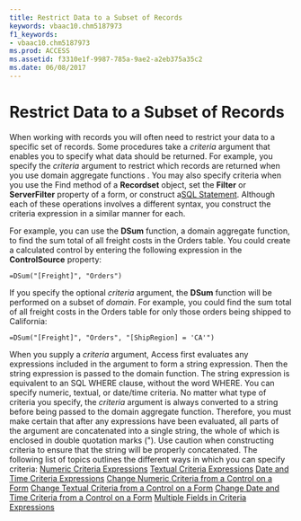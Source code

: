 ```yaml
---
title: Restrict Data to a Subset of Records
keywords: vbaac10.chm5187973
f1_keywords:
- vbaac10.chm5187973
ms.prod: ACCESS
ms.assetid: f3310e1f-9987-785a-9ae2-a2eb375a35c2
ms.date: 06/08/2017
---
```



# Restrict Data to a Subset of Records

When working with records you will often need to restrict your data to a specific set of records. Some procedures take a  _criteria_ argument that enables you to specify what data should be returned. For example, you specify the _criteria_ argument to restrict which records are returned when you use domain aggregate functions . You may also specify criteria when you use the Find method of a **Recordset** object, set the **Filter** or **ServerFilter** property of a form, or construct a[SQL Statement](build-sql-statements-that-include-variables-and-controls.md). Although each of these operations involves a different syntax, you construct the criteria expression in a similar manner for each.

For example, you can use the  **DSum** function, a domain aggregate function, to find the sum total of all freight costs in the Orders table. You could create a calculated control by entering the following expression in the **ControlSource** property:



```
=DSum("[Freight]", "Orders")
```

If you specify the optional  _criteria_ argument, the **DSum** function will be performed on a subset of _domain_. For example, you could find the sum total of all freight costs in the Orders table for only those orders being shipped to California:



```
=DSum("[Freight]", "Orders", "[ShipRegion] = 'CA'")
```

When you supply a  _criteria_ argument, Access first evaluates any expressions included in the argument to form a string expression. Then the string expression is passed to the domain function. The string expression is equivalent to an SQL WHERE clause, without the word WHERE.
You can specify numeric, textual, or date/time criteria. No matter what type of criteria you specify, the  _criteria_ argument is always converted to a string before being passed to the domain aggregate function. Therefore, you must make certain that after any expressions have been evaluated, all parts of the argument are concatenated into a single string, the whole of which is enclosed in double quotation marks (").
Use caution when constructing criteria to ensure that the string will be properly concatenated.
The following list of topics outlines the different ways in which you can specify criteria:
[Numeric Criteria Expressions](numeric-criteria-expressions.md)
[Textual Criteria Expressions](textual-criteria-expressions.md)
[Date and Time Criteria Expressions](date-and-time-criteria-expressions.md)
[Change Numeric Criteria from a Control on a Form](numeric-criteria-from-a-control-on-a-form.md)
[Change Textual Criteria from a Control on a Form](textual-criteria-from-a-control-on-a-form.md)
[Change Date and Time Criteria from a Control on a Form](date-and-time-criteria-from-a-control-on-a-form.md)
[Multiple Fields in Criteria Expressions](multiple-fields-in-criteria-expressions.md)


